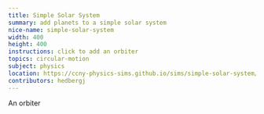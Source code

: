 ```yaml
---
title: Simple Solar System
summary: add planets to a simple solar system
nice-name: simple-solar-system
width: 400
height: 400
instructions: click to add an orbiter
topics: circular-motion
subject: physics
location: https://ccny-physics-sims.github.io/sims/simple-solar-system/
contributors: hedbergj
---
```



An orbiter
